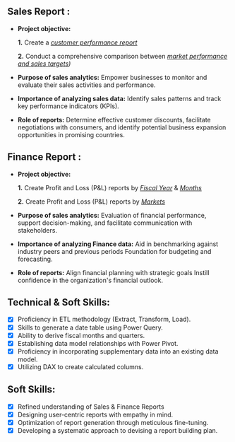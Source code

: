 ## Sales Report :


- **Project objective:** 

    **1.** Create a _[customer performance report](https://github.com/syedaliDataAnalyst/Excel-Sales-Analytics/blob/main/SalesAnalytics-Report1.pdf)_ 

    **2.** Conduct a comprehensive comparison between _[market performance and sales targets](https://github.com/syedaliDataAnalyst/Excel-Sales-Analytics/blob/main/FinanceAnalytics-Report2.pdf))_

- **Purpose of sales analytics:** Empower businesses to monitor and evaluate their sales activities and performance.

- **Importance of analyzing sales data:** Identify sales patterns and track key performance indicators (KPIs).

- **Role of reports:** Determine effective customer discounts, facilitate negotiations with consumers, and identify potential business expansion opportunities in promising countries.


## Finance Report :

- **Project objective:** 

    **1.** Create Profit and Loss (P&L) reports by _[Fiscal Year](https://github.com/syedaliDataAnalyst/Excel-Sales-Analytics/blob/main/FinanceAnalytics-Report1.pdf)_ & _[Months](https://github.com/syedaliDataAnalyst/Excel-Sales-Analytics/blob/main/FinanceAnalytics-Report1.pdf)_ 

   **2.** Create Profit and Loss (P&L) reports by _[Markets](https://github.com/syedaliDataAnalyst/Excel-Sales-Analytics/blob/main/FinanceAnalytics-Report2.pdf)_

- **Purpose of sales analytics:** Evaluation of financial performance, support decision-making, and facilitate communication with stakeholders.

- **Importance of analyzing Finance data:** Aid in benchmarking against industry peers and previous periods Foundation for budgeting and forecasting.

- **Role of reports:** Align financial planning with strategic goals Instill confidence in the organization's financial outlook.


## Technical & Soft Skills:
- [x]	Proficiency in ETL methodology (Extract, Transform, Load).
- [x]	Skills to generate a date table using Power Query.
- [x]	Ability to derive fiscal months and quarters.
- [x]	Establishing data model relationships with Power Pivot.
- [x]	Proficiency in incorporating supplementary data into an existing data model.
- [x]	Utilizing DAX to create calculated columns.

## Soft Skills:
- [x]	Refined understanding of Sales & Finance Reports
- [x]	Designing user-centric reports with empathy in mind.
- [x]	Optimization of report generation through meticulous fine-tuning.
- [x]	Developing a systematic approach to devising a report building plan.
